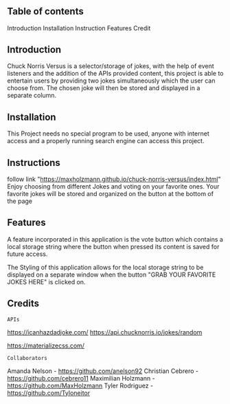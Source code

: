 # <Chuck-norris-versus>

## Table of contents

Introduction
Installation
Instruction
Features 
Credit

## Introduction

Chuck Norris Versus is a selector/storage of jokes, with the help of event listeners and the addition of the APIs provided content, this project is able to entertain users by providing two jokes simultaneously which the user can choose from. The chosen joke will then be stored and displayed in a separate column. 

## Installation

This Project needs no special program to be used, anyone with internet access and a properly running search engine can access this project. 

## Instructions 

follow link "https://maxholzmann.github.io/chuck-norris-versus/index.html"
Enjoy choosing from different Jokes and voting on your favorite ones. Your favorite jokes will be stored and organized on the button at the bottom of the page

## Features

A feature incorporated in this application is the vote button which contains a local storage string where the button when pressed its content is saved for future access.

The Styling of this application allows for the local storage string to be displayed on a separate window when the button "GRAB YOUR FAVORITE JOKES HERE" is clicked on. 


## Credits
    APIs
https://icanhazdadjoke.com/
https://api.chucknorris.io/jokes/random

https://materializecss.com/

    Collaborators
Amanda Nelson - https://github.com/anelson92
Christian Cebrero - https://github.com/cebrero11
Maximilian Holzmann - https://github.com/MaxHolzmann
Tyler Rodriguez - https://github.com/Tyloneitor
 
